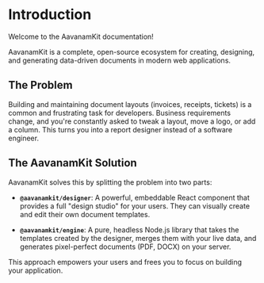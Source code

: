 # Introduction

Welcome to the AavanamKit documentation!

AavanamKit is a complete, open-source ecosystem for creating, designing, and generating data-driven documents in modern web applications.

## The Problem

Building and maintaining document layouts (invoices, receipts, tickets) is a common and frustrating task for developers. Business requirements change, and you're constantly asked to tweak a layout, move a logo, or add a column. This turns you into a report designer instead of a software engineer.

## The AavanamKit Solution

AavanamKit solves this by splitting the problem into two parts:

- **`@aavanamkit/designer`**: A powerful, embeddable React component that provides a full "design studio" for your users. They can visually create and edit their own document templates.

- **`@aavanamkit/engine`**: A pure, headless Node.js library that takes the templates created by the designer, merges them with your live data, and generates pixel-perfect documents (PDF, DOCX) on your server.

This approach empowers your users and frees you to focus on building your application.
